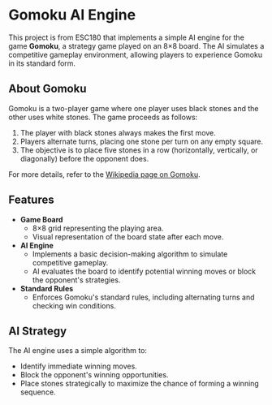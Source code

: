 # Gomoku AI Engine  

This project is from ESC180 that implements a simple AI engine for the game **Gomoku**, a strategy game played on an 8×8 board. The AI simulates a competitive gameplay environment, allowing players to experience Gomoku in its standard form.  

## About Gomoku  

Gomoku is a two-player game where one player uses black stones and the other uses white stones. The game proceeds as follows:  

1. The player with black stones always makes the first move.  
2. Players alternate turns, placing one stone per turn on any empty square.  
3. The objective is to place five stones in a row (horizontally, vertically, or diagonally) before the opponent does.  

For more details, refer to the [Wikipedia page on Gomoku](http://en.wikipedia.org/wiki/Gomoku).  

## Features  

- **Game Board**  
  - 8×8 grid representing the playing area.  
  - Visual representation of the board state after each move.  
- **AI Engine**  
  - Implements a basic decision-making algorithm to simulate competitive gameplay.  
  - AI evaluates the board to identify potential winning moves or block the opponent's strategies.  
- **Standard Rules**  
  - Enforces Gomoku's standard rules, including alternating turns and checking win conditions.  

 
## AI Strategy  

The AI engine uses a simple algorithm to:  
- Identify immediate winning moves.  
- Block the opponent's winning opportunities.  
- Place stones strategically to maximize the chance of forming a winning sequence.  
